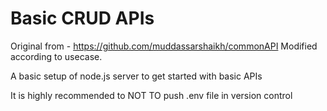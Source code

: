 # Basic CRUD APIs

Original from - https://github.com/muddassarshaikh/commonAPI 
Modified according to usecase.

A basic setup of node.js server to get started with basic APIs

It is highly recommended to NOT TO push .env file in version control
